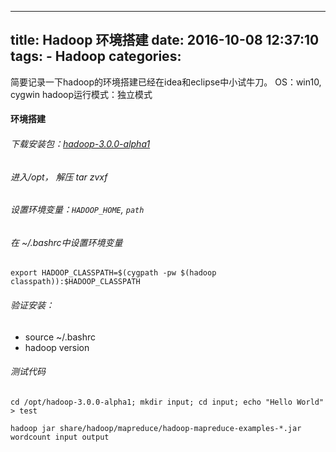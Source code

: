 --------------
title: Hadoop 环境搭建
date: 2016-10-08 12:37:10
tags: 
	- Hadoop
categories: 
--------------

简要记录一下hadoop的环境搭建已经在idea和eclipse中小试牛刀。
OS：win10, cygwin
hadoop运行模式：独立模式
<!-- more -->

#### 环境搭建

###### 下载安装包：[hadoop-3.0.0-alpha1](http://www.apache.org/dyn/closer.cgi/hadoop/common/hadoop-3.0.0-alpha1/hadoop-3.0.0-alpha1.tar.gz)
###### 进入/opt， 解压 tar zvxf
###### 设置环境变量：`HADOOP_HOME`, `path`
###### 在 ~/.bashrc中设置环境变量
`export HADOOP_CLASSPATH=$(cygpath -pw $(hadoop classpath)):$HADOOP_CLASSPATH`
###### 验证安装：

 - source ~/.bashrc
 - hadoop version

###### 测试代码

```
cd /opt/hadoop-3.0.0-alpha1; mkdir input; cd input; echo "Hello World" > test

hadoop jar share/hadoop/mapreduce/hadoop-mapreduce-examples-*.jar wordcount input output

```

<!-- #### idea开发环境配置 -->
